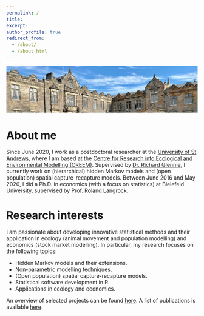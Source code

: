 ```yaml
---
permalink: /
title:
excerpt:
author_profile: true
redirect_from: 
  - /about/
  - /about.html
---
```


<img src='/images/StA.png' width='895'>

About me
======

Since June 2020, I work as a postdoctoral researcher at the <span style="color: #1f96be;"><a href="https://www.st-andrews.ac.uk/" target="_blank">University of St Andrews</a></span>, where I am based at the <span style="color: #1f96be;"><a href="https://www.creem.st-andrews.ac.uk/" target="_blank"> Centre for Research into Ecological and Environmental Modelling (CREEM)</a></span>. Supervised by <span style="color: #1f96be;"><a href="http://www.richardglennie.co.uk/" target="_blank">Dr. Richard Glennie</a></span>, I currently work on (hierarchical) hidden Markov models and (open population) spatial capture-recapture models. Between June 2016 and May 2020, I did a Ph.D. in economics (with a focus on statistics) at Bielefeld University, supervised by <span style="color: #1f96be;"><a href="https://www.uni-bielefeld.de/fakultaeten/wirtschaftswissenschaften/lehrbereiche/stats/team/prof.-dr.-roland-langrock/" target="_blank">Prof. Roland Langrock</a></span>.

Research interests
======

I am passionate about developing innovative statistical methods and their application in ecology (animal movement and population modelling) and economics (stock market modelling). In particular, my research focuses on the following topics:

- Hidden Markov models and their extensions.
- Non-parametric modelling techniques.
- (Open population) spatial capture-recapture models. 
- Statistical software development in R.
- Applications in ecology and economics.

An overview of selected projects can be found <span style="color: #1f96be;"><a href="https://timoadam.github.io//portfolio/">here</a></span>. A list of publications is available <span style="color: #1f96be;"><a href="https://timoadam.github.io//publications/">here</a></span>.
